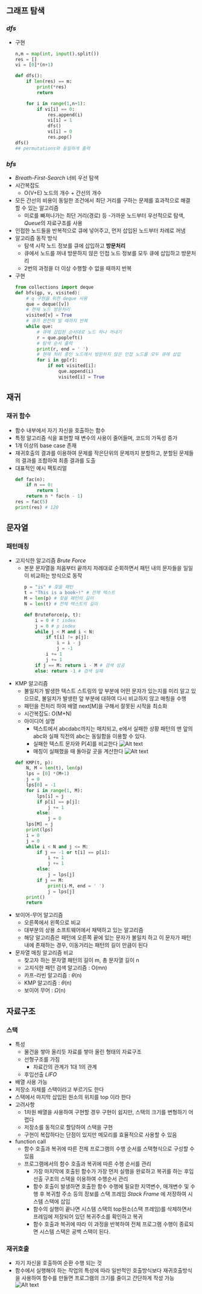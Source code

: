 ## 그래프 탐색
### *dfs*
- 구현
    ```python
    n,m = map(int, input().split())
    res = []
    vi = [0]*(n+1)

    def dfs():
        if len(res) == m:
            print(*res)
            return 

        for i in range(1,n+1):
            if vi[i] == 0:
                res.append(i)
                vi[i] = 1
                dfs()
                vi[i] = 0
                res.pop()
    dfs()
    ## permutations와 동일하게 출력
    ```
### *bfs*
- *Breath-First-Search* 너비 우선 탐색
- 시간복잡도
    - O(V+E) 노드의 개수 + 간선의 개수
- 모든 간선의 비용이 동일한 조건에서 최단 거리를 구하는 문제를 효과적으로 해결 할 수 있는 알고리즘
    - 미로를 빠져나가는 최단 거리(경로) 등
-가까운 노드부터 우선적으로 탐색, *Queue*의 자료구조를 사용
- 인접한 노드들을 반복적으로 큐에 넣어주고, 먼저 삽입된 노드부터 차례로 꺼냄
- 알고리즘 동작 방식
    - 탐색 시작 노드 정보를 큐에 삽입하고 **방문처리**
    - 큐에서 노드를 꺼내 방문하지 않은 인접 노드 정보를 모두 큐에 삽입하고 방문처리
    - 2번의 과정을 더 이상 수행할 수 없을 때까지 반복
- 구현
    ```python
    from collections import deque
    def bfs(gp, v, visited):
        # q 구현을 위한 deque 사용
        que = deque([v])
        # 현재 노드 방문처리
        visited[v] = True
        # 큐가 완전히 빌 때까지 반복
        while que:
            # 큐에 삽입된 순서대로 노드 하나 꺼내기
            r = que.popleft()
            # 탐색 순서 출력
            print(r, end = ' ')
            # 현재 처리 중인 노드에서 방문하지 않은 인접 노드를 모두 큐에 삽입
            for i in gp[r]:
                if not visited[i]:
                    que.append(i)
                    visited[i] = True
    ```
## 재귀
### 재귀 함수
- 함수 내부에서 자기 자신을 호출하는 함수
- 특정 알고리즘 식을 표현할 때 변수의 사용이 줄어들며, 코드의 가독성 증가
- 1개 이상의 base case 존재
- 재귀호출의 결과를 이용하여 문제를 작은단위의 문제까지 분할하고, 분할된 문제들의 결과를 조합하여 최종 결과를 도출
- 대표적인 예시 팩토리얼
    ```python
    def fac(n):
        if n == 0:
            return 1
        return n * fac(n - 1)
    res = fac(5)
    print(res) # 120
    ``` 
## 문자열
### 패턴매칭
- 고지식한 알고리즘 *Brute Force*
    - 본문 문자열을 처음부터 끝까지 차례대로 순회하면서 패턴 내의 문자들을 일일이 비교하는 방식으로 동작
        ```python
        p = "is" # 찾을 패턴
        t = "This is a book~!" # 전체 텍스트
        M = len(p) # 찾을 패턴의 길이
        N = len(t) # 전체 텍스트의 길이

        def BruteForce(p, t):
            i = 0 # t index
            j = 0 # p index
            while j < M and i < N:
                if t[i] != p[j]:
                    i = i - j
                    j = -1
                i += 1
                j += 1
            if j == M: return i - M # 검색 성공
            else: return -1 # 검색 실패
        ```
- KMP 알고리즘
    - 불일치가 발생한 텍스트 스트링의 앞 부분에 어떤 문자가 있는지를 미리 알고 있으므로, 불일치가 발생한 앞 부분에 대하여 다시 비교하지 않고 매칭을 수행
    - 패턴을 전처리 하여 배열 next[M]을 구해서 잘못된 시작을 최소화
    - 시간복잡도: O(M+N)
    - 아이디어 설명
        - 텍스트에서 abcdabc까지는 매치되고, e에서 실패한 상황 패턴의 맨 앞의 abc와 실패 직전의 abc는 동일함을 이용할 수 있다.
        - 실패한 텍스트 문자와 P[4]를 비교한다
        ![Alt text](/image/image.png)
        - 매칭이 실패했을 때 돌아갈 곳을 계산한다
        ![Alt text](/image/image-1.png)
    ```python
    def KMP(t, p):
        N, M = len(t), len(p)
        lps = [0] *(M+1)
        j = 0
        lps[0] = -1
        for i in range(1, M):
            lps[i] = j
            if p[i] == p[j]:
                j += 1
            else:
                j = 0
        lps[M] = j
        print(lps)
        i = 0
        j = 0
        while i < N and j <= M:
            if j == -1 or t[i] == p[i]:
                i += 1
                j += 1
            else:
                j = lps[j]
            if j == M:
                print(i-M, end = ' ')
                j = lps[j] 
        print()
        return   
    ```
- 보이어-무어 알고리즘
    - 오른쪽에서 왼쪽으로 비교
    - 대부분의 상용 소프트웨어에서 채택하고 있는 알고리즘
    - 해당 알고리즘은 패턴에 오른쪽 끝에 있는 문자가 불일치 하고 이 문자가 패턴 내에 존재하는 경우, 이동거리는 패턴의 길이 만큼이 된다
- 문자열 매칭 알고리즘 비교
    - 찾고자 하는 문자열 패턴의 길이 m, 총 문자열 길이 n
    - 고지식한 패턴 검색 알고리즘 : O(mn)
    - 카프-라빈 알고리즘 : $\theta$(n)
    - KMP 알고리즘 : $\theta$(n)
    - 보이어 무어 : $\Omega$(n)


## 자료구조
### 스택
- 특성
    - 물건을 쌓아 올리듯 자료를 쌓아 올린 형태의 자료구조
    - 선형구조를 가짐
        - 자료간의 관계가 1대 1의 관계
    - 후입선출 *LIFO*
- 배열 사용 가능
- 저장소 자체를 스택이라고 부르기도 한다
- 스택에서 마지막 삽입된 원소의 위치를 top 이라 한다
- 고려사항
    - 1차원 배열을 사용하여 구현할 경우 구현이 쉽지만, 스택의 크기를 변형하기 어렵다
    - 저장소를 동적으로 할당하여 스택을 구현
    - 구현이 복잡하다는 단점이 있지만 메모리를 효율적으로 사용할 수 있음
- function call
    - 함수 호출과 복귀에 따른 전체 프로그램의 수행 순서를 스택형식으로 구성할 수 있음
    - 프로그램에서의 함수 호출과 복귀에 따른 수행 순서를 관리
        - 가장 마지막에 호출된 함수가 가장 먼저 실행을 완료하고 복귀를 하는 후입선출 구조의 스택을 이용하여 수행순서 관리
        - 함수 호출이 발생하면 호출한 함수 수행에 필요한 지역변수, 매개변수 및 수행 후 복귀할 주소 등의 정보를 스택 프레임 *Stack Frame* 에 저장하여 시스템 스택에 삽입
        - 함수의 실행이 끝나면 시스템 스택의 top원소(스택 프레임)를 삭제하면서 프레임에 저장되어 있던 복귀주소를 확인하고 복귀
        - 함수 호출과 복귀에 따라 이 과정을 반복하여 전체 프로그램 수행이 종료되면 시스템 스택은 공백 스택이 된다.
### 재귀호출
- 자기 자신을 호출하여 순환 수행 되는 것
- 함수에서 실행해야 하는 작업의 특성에 따라 일반적인 호출방식보다 재귀호출방식을 사용하여 함수를 만들면 프로그램의 크기를 줄이고 간단하게 작성 가능
![Alt text](/image/image-2.png)